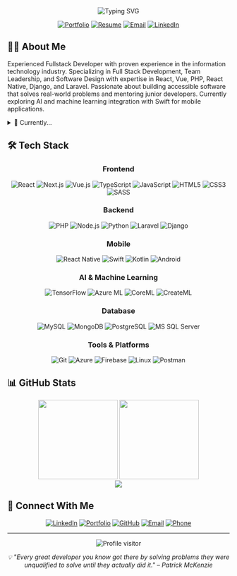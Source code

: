 <div align="center">
  <img src="https://readme-typing-svg.herokuapp.com?font=Fira+Code&pause=1000&color=0969DA&center=true&vCenter=true&width=435&lines=David+Langat+%7C+Senior+Software+Engineer;Mobile+%26+Web+Applications;React+%7C+Vue+%7C+PHP+%7C+React+Native;AI+%26+Machine+Learning" alt="Typing SVG" />
  
  [![Portfolio](https://img.shields.io/badge/Portfolio-davidlangat.me-0969DA?style=for-the-badge&logo=safari&logoColor=white)](https://davidlangat.me/)
  [![Resume](https://img.shields.io/badge/Resume-View_CV-0969DA?style=for-the-badge&logo=readthedocs&logoColor=white)](https://davidlangat.github.io/my-resume/)
  [![Email](https://img.shields.io/badge/Email-dkipkirui12@gmail.com-0969DA?style=for-the-badge&logo=gmail&logoColor=white)](mailto:dkipkirui12@gmail.com)
  [![LinkedIn](https://img.shields.io/badge/LinkedIn-david--langat12-0077B5?style=for-the-badge&logo=linkedin&logoColor=white)](https://linkedin.com/in/david-langat12)
  
</div>

## 👨‍💻 About Me

Experienced Fullstack Developer with proven experience in the information technology industry. Specializing in Full Stack Development, Team Leadership, and Software Design with expertise in React, Vue, PHP, React Native, Django, and Laravel. Passionate about building accessible software that solves real-world problems and mentoring junior developers. Currently exploring AI and machine learning integration with Swift for mobile applications.

<details>
<summary>🌱 Currently...</summary>
<br>

- 🔭 Working on Mobile Applications with AI integration
- 🧠 Deepening knowledge in machine learning and AI with Swift
- 🚀 Exploring new frontend performance optimization techniques
- 👯 Open to collaborating on interesting web, mobile, and AI projects

</details>

## 🛠️ Tech Stack

<div align="center">

### Frontend

![React](https://img.shields.io/badge/React-61DAFB?style=flat-square&logo=react&logoColor=black)
![Next.js](https://img.shields.io/badge/Next.js-000000?style=flat-square&logo=next.js&logoColor=white)
![Vue.js](https://img.shields.io/badge/Vue.js-4FC08D?style=flat-square&logo=vue.js&logoColor=white)
![TypeScript](https://img.shields.io/badge/TypeScript-3178C6?style=flat-square&logo=typescript&logoColor=white)
![JavaScript](https://img.shields.io/badge/JavaScript-F7DF1E?style=flat-square&logo=javascript&logoColor=black)
![HTML5](https://img.shields.io/badge/HTML5-E34F26?style=flat-square&logo=html5&logoColor=white)
![CSS3](https://img.shields.io/badge/CSS3-1572B6?style=flat-square&logo=css3&logoColor=white)
![SASS](https://img.shields.io/badge/Sass-CC6699?style=flat-square&logo=sass&logoColor=white)

### Backend

![PHP](https://img.shields.io/badge/PHP-777BB4?style=flat-square&logo=php&logoColor=white)
![Node.js](https://img.shields.io/badge/Node.js-339933?style=flat-square&logo=nodedotjs&logoColor=white)
![Python](https://img.shields.io/badge/Python-3776AB?style=flat-square&logo=python&logoColor=white)
![Laravel](https://img.shields.io/badge/Laravel-FF2D20?style=flat-square&logo=laravel&logoColor=white)
![Django](https://img.shields.io/badge/Django-092E20?style=flat-square&logo=django&logoColor=white)

### Mobile

![React Native](https://img.shields.io/badge/React_Native-61DAFB?style=flat-square&logo=react&logoColor=black)
![Swift](https://img.shields.io/badge/Swift-FA7343?style=flat-square&logo=swift&logoColor=white)
![Kotlin](https://img.shields.io/badge/Kotlin-7F52FF?style=flat-square&logo=kotlin&logoColor=white)
![Android](https://img.shields.io/badge/Android-3DDC84?style=flat-square&logo=android&logoColor=white)

### AI & Machine Learning

![TensorFlow](https://img.shields.io/badge/TensorFlow-FF6F00?style=flat-square&logo=tensorflow&logoColor=white)
![Azure ML](https://img.shields.io/badge/Azure_ML-0078D4?style=flat-square&logo=microsoft-azure&logoColor=white)
![CoreML](https://img.shields.io/badge/CoreML-000000?style=flat-square&logo=apple&logoColor=white)
![CreateML](https://img.shields.io/badge/CreateML-000000?style=flat-square&logo=apple&logoColor=white)

### Database

![MySQL](https://img.shields.io/badge/MySQL-4479A1?style=flat-square&logo=mysql&logoColor=white)
![MongoDB](https://img.shields.io/badge/MongoDB-47A248?style=flat-square&logo=mongodb&logoColor=white)
![PostgreSQL](https://img.shields.io/badge/PostgreSQL-4169E1?style=flat-square&logo=postgresql&logoColor=white)
![MS SQL Server](https://img.shields.io/badge/MS_SQL-CC2927?style=flat-square&logo=microsoft-sql-server&logoColor=white)

### Tools & Platforms

![Git](https://img.shields.io/badge/Git-F05032?style=flat-square&logo=git&logoColor=white)
![Azure](https://img.shields.io/badge/Azure-0078D4?style=flat-square&logo=microsoft-azure&logoColor=white)
![Firebase](https://img.shields.io/badge/Firebase-FFCA28?style=flat-square&logo=firebase&logoColor=black)
![Linux](https://img.shields.io/badge/Linux-FCC624?style=flat-square&logo=linux&logoColor=black)
![Postman](https://img.shields.io/badge/Postman-FF6C37?style=flat-square&logo=postman&logoColor=white)

</div>

<!-- ## 📌 Featured Projects

<div align="center">

<a href="https://github.com/yourusername/project1">
  <img align="center" src="https://github-readme-stats.vercel.app/api/pin/?username=DavidLangat&repo=MONEY-MANAGEMENT-SYSTEM&theme=react&hide_border=true" />
</a>
<a href="https://github.com/yourusername/project2">
  <img align="center" src="https://github-readme-stats.vercel.app/api/pin/?username=DavidLangat&repo=SCHOOL-MANAGEMENT-SYSTEM-BACKEND&theme=react&hide_border=true" />
</a>

</div>

<details>
<summary>📂 More Projects</summary>
<br>

### Web Applications

- **[E-commerce Platform](https://github.com/yourusername)** - A full-featured online store with payment processing
  - Technologies: React, Node.js, MongoDB, Stripe
- **[Task Management App](https://github.com/yourusername)** - Collaborative project management tool
  - Technologies: Vue.js, Laravel, MySQL

### Mobile Applications

- **[Fitness Tracker](https://github.com/yourusername)** - Mobile app for tracking workouts and nutrition
  - Technologies: React Native, Firebase
- **[Travel Companion](https://github.com/yourusername)** - App for planning trips and discovering attractions
  - Technologies: Kotlin, Google Maps API, Firebase

</details> -->

## 📊 GitHub Stats

<div align="center">
  <img height="180em" src="https://github-readme-stats.vercel.app/api?username=DavidLangat&show_icons=true&theme=react&include_all_commits=true&count_private=true&hide_border=true"/>
  <img height="180em" src="https://github-readme-stats.vercel.app/api/top-langs/?username=DavidLangat&layout=compact&langs_count=7&theme=react&hide_border=true"/>
</div>

<div align="center">
  <img src="https://github-readme-streak-stats.herokuapp.com/?user=DavidLangat&theme=react&hide_border=true" />
</div>

## 🔗 Connect With Me

<div align="center">
  
[![LinkedIn](https://img.shields.io/badge/LinkedIn-david--langat12-0077B5?style=for-the-badge&logo=linkedin&logoColor=white)](https://linkedin.com/in/david-langat12)
[![Portfolio](https://img.shields.io/badge/Portfolio-davidlangat.me-0969DA?style=for-the-badge&logo=safari&logoColor=white)](https://davidlangat.me/)
[![GitHub](https://img.shields.io/badge/GitHub-DavidLangat-100000?style=for-the-badge&logo=github&logoColor=white)](https://github.com/DavidLangat)
[![Email](https://img.shields.io/badge/Email-dkipkirui12@gmail.com-0969DA?style=for-the-badge&logo=gmail&logoColor=white)](mailto:dkipkirui12@gmail.com)
[![Phone](https://img.shields.io/badge/Phone-%2B254_745_397_463-0969DA?style=for-the-badge&logo=phone&logoColor=white)](tel:+254745397463)

</div>

---

<div align="center">
  <img src="https://komarev.com/ghpvc/?username=DavidLangat&label=Profile%20views&color=0e75b6&style=flat" alt="Profile visitor" />
  
  <p><i>💡 "Every great developer you know got there by solving problems they were unqualified to solve until they actually did it." – Patrick McKenzie</i></p>
</div>
